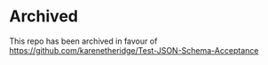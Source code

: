 # Archived

This repo has been archived in favour of https://github.com/karenetheridge/Test-JSON-Schema-Acceptance
